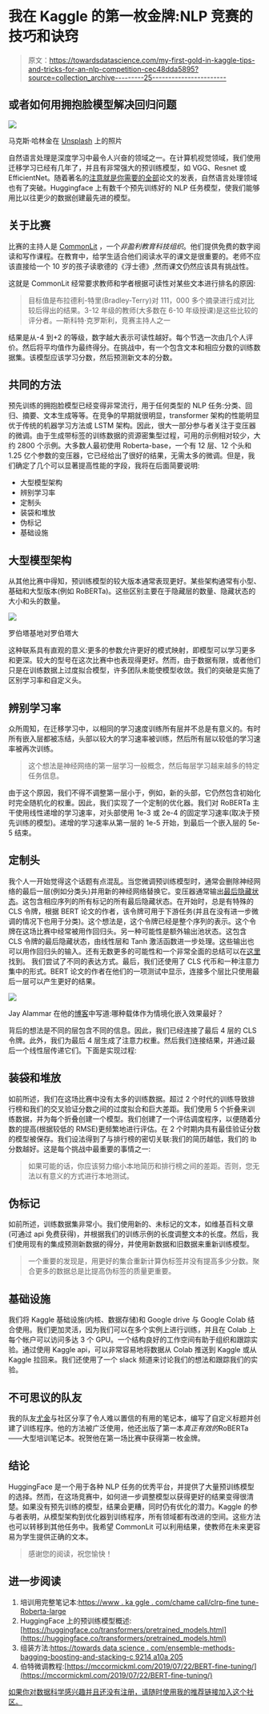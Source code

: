 # 我在 Kaggle 的第一枚金牌:NLP 竞赛的技巧和诀窍

> 原文：<https://towardsdatascience.com/my-first-gold-in-kaggle-tips-and-tricks-for-an-nlp-competition-cec48dda5895?source=collection_archive---------25----------------------->

## 或者如何用拥抱脸模型解决回归问题

![](img/cf6ff6bc8f64e7880198ae12d80d5c54.png)

马克斯·哈林金在 [Unsplash](https://unsplash.com/photos/-pHHVcxNbq0) 上的照片

自然语言处理是深度学习中最令人兴奋的领域之一。在计算机视觉领域，我们使用迁移学习已经有几年了，并且有非常强大的预训练模型，如 VGG、Resnet 或 EfficientNet。随着著名的[注意就是你需要的全部](https://arxiv.org/pdf/1706.03762.pdf)论文的发表，自然语言处理领域也有了突破。Huggingface 上有数千个预先训练好的 NLP 任务模型，使我们能够用比以往更少的数据创建最先进的模型。

## 关于比赛

比赛的主持人是 [CommonLit](https://www.commonlit.org/) ，一个*非盈利教育科技组织*。他们提供免费的数字阅读和写作课程。在教育中，给学生适合他们阅读水平的课文是很重要的。老师不应该直接给一个 10 岁的孩子读歌德的《浮士德》,然而课文仍然应该具有挑战性。

这就是 CommonLit 经常要求教师和学者根据可读性对某些文本进行排名的原因:

> 目标值是布拉德利-特里(Bradley-Terry)对 111，000 多个摘录进行成对比较后得出的结果。3-12 年级的教师(大多数在 6-10 年级授课)是这些比较的评分者。—斯科特·克罗斯利，竞赛主持人之一

结果是从-4 到+2 的等级，数字越大表示可读性越好。每个节选一次由几个人评价。然后将平均值作为最终得分。在挑战中，有一个包含文本和相应分数的训练数据集。该模型应该学习分数，然后预测新文本的分数。

## 共同的方法

预先训练的拥抱脸模型已经变得非常流行，用于任何类型的 NLP 任务:分类、回归、摘要、文本生成等等。在竞争的早期就很明显，transformer 架构的性能明显优于传统的机器学习方法或 LSTM 架构。因此，很大一部分参与者关注于变压器的微调。由于生成带标签的训练数据的资源密集型过程，可用的示例相对较少，大约 2800 个示例。大多数人最初使用 Roberta-base，一个有 12 层、12 个头和 1.25 亿个参数的变压器，它已经给出了很好的结果，无需太多的微调。但是，我们确定了几个可以显著提高性能的字段，我将在后面简要说明:

*   大型模型架构
*   辨别学习率
*   定制头
*   装袋和堆放
*   伪标记
*   基础设施

## 大型模型架构

从其他比赛中得知，预训练模型的较大版本通常表现更好。某些架构通常有小型、基础和大型版本(例如 RoBERTa)。这些区别主要在于隐藏层的数量、隐藏状态的大小和头的数量。

![](img/cf5829ac410fc81bb03ed251aa6a3a69.png)

罗伯塔基地对罗伯塔大

这种联系具有直观的意义:更多的参数允许更好的模式映射，即模型可以学习更多和更深。较大的型号在这次比赛中也表现得更好。然而，由于数据有限，或者他们只是在训练数据上过度拟合模型，许多团队未能使模型收敛。我们的突破是实施了区别学习率和自定义头。

## 辨别学习率

众所周知，在迁移学习中，以相同的学习速度训练所有层并不总是有意义的。有时所有嵌入层都被冻结，头部以较大的学习速率被训练，然后所有层以较低的学习速率被再次训练。

> 这个想法是神经网络的第一层学习一般概念，然后每层学习越来越多的特定任务信息。

由于这个原因，我们不得不调整第一层小于，例如，新的头部，它仍然包含初始化时完全随机化的权重。因此，我们实现了一个定制的优化器。我们对 RoBERTa 主干使用线性递增的学习速率，对头部使用 1e-3 或 2e-4 的固定学习速率(取决于预先训练的模型)。递增的学习速率从第一层的 1e-5 开始，到最后一个嵌入层的 5e-5 结束。

## 定制头

我个人一开始觉得这个话题有点混乱。当您微调预训练模型时，通常会删除神经网络的最后一层(例如分类头)并用新的神经网络替换它。变压器通常输出[最后隐藏状态](https://huggingface.co/transformers/main_classes/output.html)。这包含相应序列的所有标记的所有最后隐藏状态。在开始时，总是有特殊的 CLS 令牌，根据 BERT 论文的作者，该令牌可用于下游任务(并且在没有进一步微调的情况下也用于分类)。这个想法是，这个令牌已经是整个序列的表示。这个令牌在这场比赛中经常被用作回归头。另一种可能性是额外输出池状态。这包含 CLS 令牌的最后隐藏状态，由线性层和 Tanh 激活函数进一步处理。这些输出也可以用作回归头的输入。还有无数更多的可能性和一个非常全面的总结可以在[这里](https://www.kaggle.com/rhtsingh/utilizing-transformer-representations-efficiently)找到。
我们尝试了不同的表达方式。最后，我们还使用了 CLS 代币和一种注意力集中的形式。BERT 论文的作者在他们的一项测试中显示，连接多个层比只使用最后一层可以产生更好的结果。

![](img/3d0fc0c92ff389f0637ed7633435692a.png)

Jay Alammar 在他的[博客](http://jalammar.github.io/illustrated-bert/)中写道:哪种载体作为情境化嵌入效果最好？

背后的想法是不同的层包含不同的信息。因此，我们已经连接了最后 4 层的 CLS 令牌。此外，我们为最后 4 层生成了注意力权重。然后我们连接结果，并通过最后一个线性层传递它们。下面是实现过程:

## 装袋和堆放

如前所述，我们在这场比赛中没有太多的训练数据。超过 2 个时代的训练导致排行榜和我们的交叉验证分数之间的过度拟合和巨大差距。我们使用 5 个折叠来训练数据，并为每个折叠创建一个模型。我们创建了一个评估调度程序，以便随着分数的提高(根据较低的 RMSE)更频繁地进行评估。在 2 个时期内具有最佳验证分数的模型被保存。我们设法得到了与排行榜的密切关联:我们的简历越低，我们的 lb 分数越好。这是每个挑战中最重要的事情之一:

> 如果可能的话，你应该努力缩小本地简历和排行榜之间的差距。否则，您无法以有意义的方式进行本地测试。

## 伪标记

如前所述，训练数据集非常小。我们使用新的、未标记的文本，如维基百科文章(可通过 api 免费获得)，并根据我们的训练示例的长度调整文本的长度。然后，我们使用现有的集成预测新数据的得分，并使用新数据和旧数据来重新训练模型。

> 一个重要的发现是，用更好的集合重新计算伪标签并没有提高多少分数。聚合更多的数据总是比提高伪标签的质量更重要。

## 基础设施

我们将 Kaggle 基础设施(内核、数据存储)和 Google drive 与 Google Colab 结合使用。我们更加灵活，因为我们可以在多个实例上进行训练，并且在 Colab 上每个帐户可以访问多达 3 个 GPU。一个结构良好的工作空间有助于组织和跟踪实验。通过使用 Kaggle api，可以非常容易地将数据从 Colab 推送到 Kaggle 或从 Kaggle 拉回来。我们还使用了一个 slack 频道来讨论我们的想法和跟踪我们的实验。

## 不可思议的队友

我的队友[尤金](https://www.linkedin.com/in/algernone/)与社区分享了令人难以置信的有用的笔记本，编写了自定义标题并创建了训练程序。他的方法被广泛使用，他还出版了第一本*真正有效的*RoBERTa——大型培训笔记本。祝贺他在第一场比赛中获得第一枚金牌。

## 结论

HuggingFace 是一个用于各种 NLP 任务的优秀平台，并提供了大量预训练模型的选择。然而，在这场竞赛中，如何进一步调整模型以获得更好的结果变得很清楚。如果没有预先训练的模型，结果会更糟，同时仍有优化的潜力。Kaggle 的参与者表明，从模型架构到优化器到训练程序，所有领域都有改进的空间。这些方法也可以转移到其他任务中。我希望 CommonLit 可以利用结果，使教师在未来更容易为学生提供正确的文本。

> 感谢您的阅读，祝您愉快！

## 进一步阅读

1.  培训用完整笔记本:[https://www . ka ggle . com/chame call/clrp-fine tune-Roberta-large](https://www.kaggle.com/chamecall/clrp-finetune-roberta-large)
2.  HuggingFace 上的预训练模型概述:[https://huggingface.co/transformers/pretrained_models.html](https://huggingface.co/transformers/pretrained_models.html)
3.  组装方法:[https://towards data science . com/ensemble-methods-bagging-boosting-and-stacking-c 9214 a10a 205](/ensemble-methods-bagging-boosting-and-stacking-c9214a10a205)
4.  伯特微调教程:[https://mccormickml.com/2019/07/22/BERT-fine-tuning/](https://mccormickml.com/2019/07/22/BERT-fine-tuning/)

[如果你对数据科学感兴趣并且还没有注册，请随时使用我的推荐链接加入这个社区。](https://medium.com/@droste.benedikt/membership)